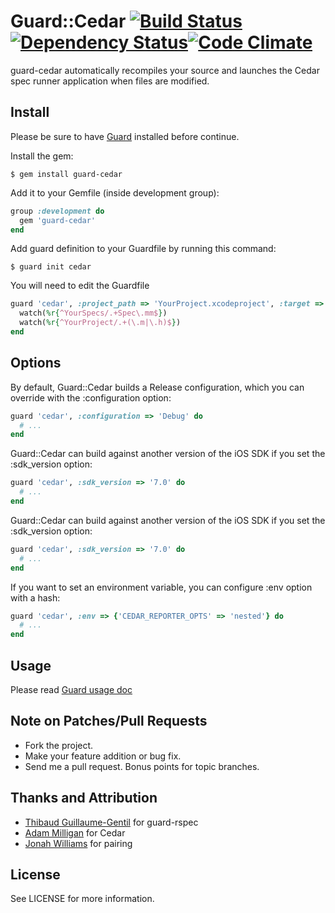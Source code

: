 # Guard::Cedar [![Build Status](https://secure.travis-ci.org/ohrite/guard-cedar.png)](http://travis-ci.org/ohrite/guard-cedar)[![Dependency Status](https://gemnasium.com/ohrite/guard-cedar.png)](https://gemnasium.com/ohrite/guard-cedar)[![Code Climate](https://codeclimate.com/github/ohrite/guard-cedar.png)](https://codeclimate.com/github/ohrite/guard-cedar)

guard-cedar automatically recompiles your source and launches the Cedar spec runner application when files are modified.

Install
-------

Please be sure to have [Guard](https://github.com/guard/guard) installed before continue.

Install the gem:

```
$ gem install guard-cedar
```

Add it to your Gemfile (inside development group):

``` ruby
group :development do
  gem 'guard-cedar'
end
```

Add guard definition to your Guardfile by running this command:

```
$ guard init cedar
```

You will need to edit the Guardfile 

``` ruby
guard 'cedar', :project_path => 'YourProject.xcodeproject', :target => 'YourSpecs' do
  watch(%r{^YourSpecs/.+Spec\.mm$})
  watch(%r{^YourProject/.+(\.m|\.h)$})
end
```


Options
-------

By default, Guard::Cedar builds a Release configuration, which you can override with the :configuration option:

``` ruby
guard 'cedar', :configuration => 'Debug' do
  # ...
end
```

Guard::Cedar can build against another version of the iOS SDK if you set the :sdk_version option:

``` ruby
guard 'cedar', :sdk_version => '7.0' do
  # ...
end
```

Guard::Cedar can build against another version of the iOS SDK if you set the :sdk_version option:

``` ruby
guard 'cedar', :sdk_version => '7.0' do
  # ...
end
```

If you want to set an environment variable, you can configure :env option with a hash:

``` ruby
guard 'cedar', :env => {'CEDAR_REPORTER_OPTS' => 'nested'} do
  # ...
end
```


Usage
-----

Please read [Guard usage doc](https://github.com/guard/guard#readme)


Note on Patches/Pull Requests
-----------------------------

* Fork the project.
* Make your feature addition or bug fix.
* Send me a pull request. Bonus points for topic branches.


Thanks and Attribution
----------------------

* [Thibaud Guillaume-Gentil](https://github.com/thibaudgg) for guard-rspec
* [Adam Milligan](https://github.com/amilligan) for Cedar
* [Jonah Williams](https://github.com/jonah-carbonfive) for pairing


License
-------
See LICENSE for more information.
